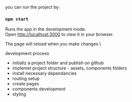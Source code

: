 
 you can run the project by:

### `npm start`

Runs the app in the development mode.\
Open [http://localhost:3000](http://localhost:3000) to view it in your browser.

The page will reload when you make changes.\

development process 
- initializ a project folder and publish on github
- implemet project structure - assets, components folders
- install necessary dependancies
- routing setup
- create pages
- components development
- styling


